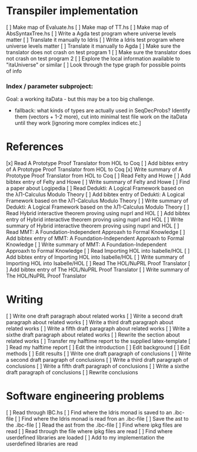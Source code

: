 Transpiler implementation
=========================
[ ] Make map of Evaluate.hs
[ ] Make map of TT.hs
[ ] Make map of AbsSyntaxTree.hs
[ ] Write a Agda test program where universe levels matter
[ ] Translate it manually to Idris
[ ] Write a Idris test program where universe levels matter
[ ] Translate it manually to Agda
[ ] Make sure the translator does not crash on test program 1
[ ] Make sure the translator does not crash on test program 2
[ ] Explore the local information available to "itaUniverse" or similar
[ ] Look through the type graph for possible points of info

### Index / parameter subproject:
Goal: a working itaData - but this may be a too big challenge.
- fallback: what kinds of types are actually used in SeqDecProbs?
   Identify them (vectors + 1-2 more), cut into minimal test file
   work on the itaData until they work [ignoring more complex indices etc.]

References
==========
[x] Read A Prototype Proof Translator from HOL to Coq
[ ]   Add bibtex entry of A Prototype Proof Translator from HOL to Coq
[x]   Write summary of A Prototype Proof Translator from HOL to Coq
[ ] Read Felty and Howe
[ ]   Add bibtex entry of Felty and Howe
[ ]   Write summary of Felty and Howe
[ ] Find a paper about Logipedia
[ ] Read Dedukti: A Logical Framework based on the λΠ-Calculus Modulo Theory
[ ]   Add bibtex entry of Dedukti: A Logical Framework based on the λΠ-Calculus Modulo Theory
[ ]   Write summary of Dedukti: A Logical Framework based on the λΠ-Calculus Modulo Theory
[ ] Read Hybrid interactive theorem proving using nuprl and HOL
[ ]   Add bibtex entry of Hybrid interactive theorem proving using nuprl and HOL
[ ]   Write summary of Hybrid interactive theorem proving using nuprl and HOL
[ ] Read MMT: A Foundation-Independent Approaxh to Formal Knowledge
[ ]   Add bibtex entry of MMT: A Foundation-Independent Approaxh to Formal Knowledge
[ ]   Write summary of MMT: A Foundation-Independent Approaxh to Formal Knowledge
[ ] Read Importing HOL into Isabelle/HOL
[ ]   Add bibtex entry of Importing HOL into Isabelle/HOL
[ ]   Write summary of Importing HOL into Isabelle/HOL
[ ] Read The HOL/NuPRL Proof Translator
[ ]   Add bibtex entry of The HOL/NuPRL Proof Translator
[ ]   Write summary of The HOL/NuPRL Proof Translator

Writing
=======
[ ] Write one draft paragraph about related works
[ ] Write a second draft paragraph about related works
[ ] Write a third draft paragraph about related works
[ ] Write a fifth draft paragraph about related works
[ ] Write a sixthe draft paragraph about related works
[ ] Rewrite the section about related works
[ ] Transfer my halftime report to the supplied latex-template
[ ] Read my halftime report
[ ] Edit the introduction
[ ] Edit background
[ ] Edit methods
[ ] Edit results
[ ] Write one draft paragraph of conclusions
[ ] Write a second draft paragraph of conclusions
[ ] Write a third draft paragraph of conclusions
[ ] Write a fifth draft paragraph of conclusions
[ ] Write a sixthe draft paragraph of conclusions
[ ] Rewrite conclusions

Software engineering problems
=============================
[ ] Read through IBC.hs
[ ] Find where the Idris monad is saved to an .ibc-file
[ ] Find where the Idris monad is read fron an .ibc-file
[ ] Save the ast to the .ibc-file
[ ] Read the ast from the .ibc-file
[ ] Find where ipkg files are read
[ ] Read through the file where ipkg files are read
[ ] Find where userdefined libraries are loaded
[ ] Add to my implementation the userdefined libraries are read

